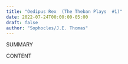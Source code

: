 ```yaml
---
title: "Oedipus Rex  (The Theban Plays  #1)"
date: 2022-07-24T00:00:00-05:00
draft: false
author: "Sophocles/J.E. Thomas"
---
```


SUMMARY

<!--more-->

CONTENT